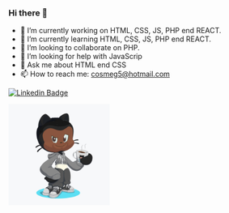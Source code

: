 ### Hi there 👋

- 🔭 I’m currently working on HTML, CSS, JS, PHP end REACT.
- 🌱 I’m currently learning HTML, CSS, JS, PHP end REACT.
- 👯 I’m looking to collaborate on PHP.
- 🤔 I’m looking for help with JavaScrip
- 💬 Ask me about HTML end CSS
- 📫 How to reach me: cosmeg5@hotmail.com



[![Linkedin Badge](https://img.shields.io/badge/-LinkedIn-blue?style=flat-square&logo=Linkedin&logoColor=white&link=https://www.linkedin.com/in/cosme-barbosa-984b18191/)](https://www.linkedin.com/in/cosme-barbosa-984b18191/)


<img src="https://github.com/cosmeg5/cosmeg5/blob/440908ee0fe3afa5edf0d25d102a932fcbdfa88f/WhatsApp%20Image%202020-08-08%20at%2021.02.13.jpeg" width="200">

